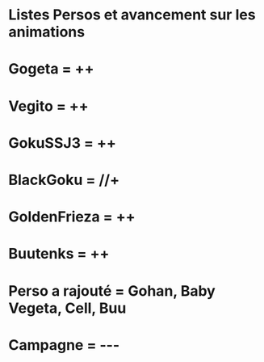# Listes Persos et avancement sur les animations
# Gogeta = ++
# Vegito = ++
# GokuSSJ3 = ++
# BlackGoku = //+
# GoldenFrieza = ++
# Buutenks = ++


# Perso a rajouté = Gohan, Baby Vegeta, Cell, Buu

# Campagne = ---